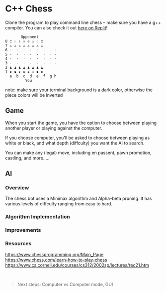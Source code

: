 # C++ Chess

Clone the program to play command line chess – make sure you have a g++ compiler. You can also check it out [here on Replit](https://replit.com/@kjsbot/c-pp-hess)!
```
       Opponent
8 ♖ ♘ ♗ ♕ ♔ ♗ ♘ ♖
7 ♙ ♙ ♙ ♙ ♙ ♙ ♙ ♙
6 ·  ·  ·  ·  ·  ·  · ·
5 ·  ·  ·  ·  ·  ·  · ·
4 ·  ·  ·  ·  ·  ·  · ·
3 ·  ·  ·  ·  ·  ·  · ·
2 ♟ ♟ ♟ ♟ ♟ ♟ ♟ ♟
1 ♜ ♞ ♝ ♛ ♚ ♝ ♞ ♜
  a  b  c  d  e  f  g h
         You
```
note: make sure your terminal background is a dark color, otherwise the piece colors will be inverted

## Game
When you start the game, you have the option to choose between playing another player or playing against the computer. 

If you choose computer, you'll be asked to choose between playing as white or black, and what depth (diffculty) you want the AI to search.

You can make any (legal) move, including en passent, pawn promotion, castling, and more.....


## AI
### Overview
The chess bot uses a Minimax algorithm and Alpha–beta pruning. It has various levels of diffculty ranging from easy to hard.
### Algorithm Implementation

### Improvements


### Resources
https://www.chessprogramming.org/Main_Page <br>
https://www.chess.com/learn-how-to-play-chess <br>
https://www.cs.cornell.edu/courses/cs312/2002sp/lectures/rec21.htm


<br>

> Next steps: Computer vs Computer mode, GUI

